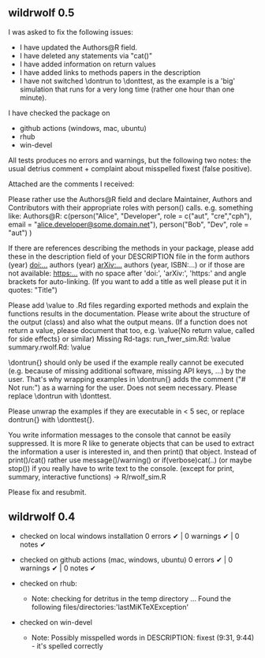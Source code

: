 ## wildrwolf 0.5 

I was asked to fix the following issues: 

- I have updated the Authors@R field. 
- I have deleted any statements via "cat()"
- I have added information on return values
- I have added links to methods papers in the description 
- I have not switched \dontrun to \donttest, as the example is a 'big' simulation that runs for a very long time (rather one hour than one minute). 

I have checked the package on 
- github actions (windows, mac, ubuntu)
- rhub
- win-devel

All tests produces no errors and warnings, but the following two notes: the usual detrius comment + complaint about misspelled fixest (false positive).


Attached are the comments I received: 

Please rather use the Authors@R field and declare Maintainer, Authors
and Contributors with their appropriate roles with person() calls.
e.g. something like:
Authors@R: c(person("Alice", "Developer", role = c("aut", "cre","cph"),
email = "alice.developer@some.domain.net"),
person("Bob", "Dev", role = "aut") )

If there are references describing the methods in your package, please
add these in the description field of your DESCRIPTION file in the form
authors (year) <doi:...>
authors (year) <arXiv:...>
authors (year, ISBN:...)
or if those are not available: <https:...>
with no space after 'doi:', 'arXiv:', 'https:' and angle brackets for
auto-linking. (If you want to add a title as well please put it in
quotes: "Title")

Please add \value to .Rd files regarding exported methods and explain
the functions results in the documentation. Please write about the
structure of the output (class) and also what the output means. (If a
function does not return a value, please document that too, e.g.
\value{No return value, called for side effects} or similar)
Missing Rd-tags:
      run_fwer_sim.Rd: \value
      summary.rwolf.Rd: \value

\dontrun{} should only be used if the example really cannot be executed
(e.g. because of missing additional software, missing API keys, ...) by
the user. That's why wrapping examples in \dontrun{} adds the comment
("# Not run:") as a warning for the user. Does not seem necessary.
Please replace \dontrun with \donttest.

Please unwrap the examples if they are executable in < 5 sec, or replace
dontrun{} with \donttest{}.

You write information messages to the console that cannot be easily
suppressed.
It is more R like to generate objects that can be used to extract the
information a user is interested in, and then print() that object.
Instead of print()/cat() rather use message()/warning() or
if(verbose)cat(..) (or maybe stop()) if you really have to write text to
the console. (except for print, summary, interactive functions)
-> R/rwolf_sim.R

Please fix and resubmit.

## wildrwolf 0.4

- checked on local windows installation 
0 errors ✔ | 0 warnings ✔ | 0 notes ✔

- checked on github actions (mac, windows, ubuntu)
0 errors ✔ | 0 warnings ✔ | 0 notes ✔

- checked on rhub: 
  * Note:    checking for detritus in the temp directory ... Found the following files/directories:'lastMiKTeXException'

- checked on win-devel
  * Note: Possibly misspelled words in DESCRIPTION: fixest (9:31, 9:44) - it's spelled correctly
